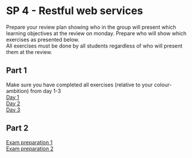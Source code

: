# SP 4 - Restful web services

Prepare your review plan showing who in the group will present which learning objectives at the review on monday. Prepare who will show which exercises as presented below.   
All exercises must be done by all students regardless of who will present them at the review.

## Part 1

Make sure you have completed all exercises (relative to your
colour-ambition) from day 1-3  
[Day 1](../daily/REST_basics.md)   
[Day 2](../daily/REST_DTOs.md)   
[Day 3](../daily/REST_error.md)  

## Part 2

[Exam preparation 1](../exam_prep/exprep_rest_api.md)  
[Exam preparation 2](../exam_prep/exprep_rest_json.md)  
